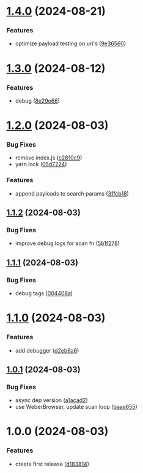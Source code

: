 # [1.4.0](https://github.com/hive-o/xss/compare/xss-v1.3.0...xss-v1.4.0) (2024-08-21)


### Features

* optimize payload testing on uri's ([9e36560](https://github.com/hive-o/xss/commit/9e3656066dfa9ab7364f4bb3186e69b7b239108a))

# [1.3.0](https://github.com/hive-o/xss/compare/xss-v1.2.0...xss-v1.3.0) (2024-08-12)


### Features

* debug ([8e29e66](https://github.com/hive-o/xss/commit/8e29e6648262ccf571d46ff031b80b6b4ee7e710))

# [1.2.0](https://github.com/hive-o/xss/compare/xss-v1.1.2...xss-v1.2.0) (2024-08-03)


### Bug Fixes

* remove index.js ([c2810c9](https://github.com/hive-o/xss/commit/c2810c95cf2abdeb72e14b7a37f22866e7db85fd))
* yarn.lock ([05d7224](https://github.com/hive-o/xss/commit/05d722429473d75e2d0a025d6659ce0b90eca455))


### Features

* append payloads to search params ([31fcb18](https://github.com/hive-o/xss/commit/31fcb18e883347b49b5276426ebe294577b0b617))

## [1.1.2](https://github.com/hive-o/xss/compare/xss-v1.1.1...xss-v1.1.2) (2024-08-03)


### Bug Fixes

* improve debug logs for scan fn ([5b1f278](https://github.com/hive-o/xss/commit/5b1f2788e54e2d666ad9b27bef0e2bb026ed49e5))

## [1.1.1](https://github.com/hive-o/xss/compare/xss-v1.1.0...xss-v1.1.1) (2024-08-03)


### Bug Fixes

* debug tags ([004408a](https://github.com/hive-o/xss/commit/004408a4afdf4a89857056417277a761ec8de25f))

# [1.1.0](https://github.com/hive-o/xss/compare/xss-v1.0.1...xss-v1.1.0) (2024-08-03)


### Features

* add debugger ([d2eb6a6](https://github.com/hive-o/xss/commit/d2eb6a6810df86960959bdfdeda270098038f043))

## [1.0.1](https://github.com/hive-o/xss/compare/xss-v1.0.0...xss-v1.0.1) (2024-08-03)


### Bug Fixes

* async dep version ([a1acad2](https://github.com/hive-o/xss/commit/a1acad2e8fdd822c39ec8849229c0e10ffb9af58))
* use WeberBrowser, update scan loop ([baaa655](https://github.com/hive-o/xss/commit/baaa65566d11614931faf3efcf1c2ee48020b968))

# 1.0.0 (2024-08-03)


### Features

* create first release ([d183814](https://github.com/hive-o/xss/commit/d183814fffc6e37a3f8a78acae6b97d7d7c15d18))
